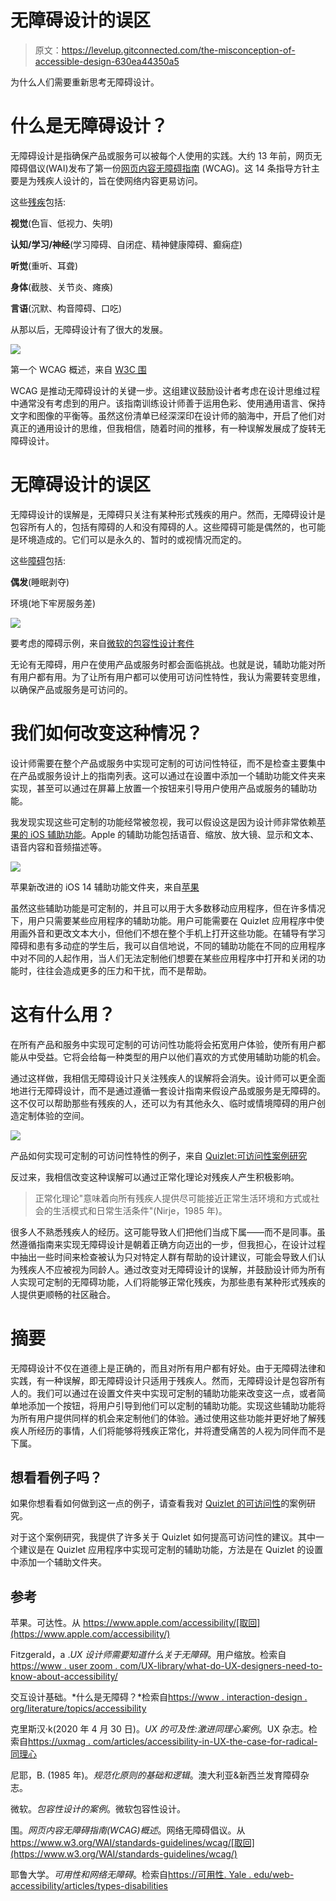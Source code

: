 # 无障碍设计的误区

> 原文：<https://levelup.gitconnected.com/the-misconception-of-accessible-design-630ea44350a5>

为什么人们需要重新思考无障碍设计。

# 什么是无障碍设计？

无障碍设计是指确保产品或服务可以被每个人使用的实践。大约 13 年前，网页无障碍倡议(WAI)发布了第一份[网页内容无障碍指南](https://www.w3.org/WAI/standards-guidelines/wcag/) (WCAG)。这 14 条指导方针主要是为残疾人设计的，旨在使网络内容更易访问。

这些[残疾](https://usability.yale.edu/web-accessibility/articles/types-disabilities)包括:

**视觉**(色盲、低视力、失明)

**认知/学习/神经**(学习障碍、自闭症、精神健康障碍、癫痫症)

**听觉**(重听、耳聋)

**身体**(截肢、关节炎、瘫痪)

**言语**(沉默、构音障碍、口吃)

从那以后，无障碍设计有了很大的发展。

![](img/7bc5cec854e0719f3deba938e6d3c65e.png)

第一个 WCAG 概述，来自 [W3C 围](https://www.w3.org/WAI/standards-guidelines/wcag/)

WCAG 是推动无障碍设计的关键一步。这组建议鼓励设计者考虑在设计思维过程中通常没有考虑到的用户。该指南训练设计师善于运用色彩、使用通用语言、保持文字和图像的平衡等。虽然这份清单已经深深印在设计师的脑海中，开启了他们对真正的通用设计的思维，但我相信，随着时间的推移，有一种误解发展成了旋转无障碍设计。

# 无障碍设计的误区

无障碍设计的误解是，无障碍只关注有某种形式残疾的用户。然而，无障碍设计是包容所有人的，包括有障碍的人和没有障碍的人。这些障碍可能是偶然的，也可能是环境造成的。它们可以是永久的、暂时的或视情况而定的。

这些[障碍](https://www.interaction-design.org/literature/topics/accessibility)包括:

**偶发**(睡眠剥夺)

环境(地下牢房服务差)

![](img/9d5d9a4a34da0605723b173b3104109e.png)

要考虑的障碍示例，来自[微软的包容性设计套件](https://www.microsoft.com/design/inclusive/)

无论有无障碍，用户在使用产品或服务时都会面临挑战。也就是说，辅助功能对所有用户都有用。为了让所有用户都可以使用可访问性特性，我认为需要转变思维，以确保产品或服务是可访问的。

# 我们如何改变这种情况？

设计师需要在整个产品或服务中实现可定制的可访问性特征，而不是检查主要集中在产品或服务设计上的指南列表。这可以通过在设置中添加一个辅助功能文件夹来实现，甚至可以通过在屏幕上放置一个按钮来引导用户使用产品或服务的辅助功能。

我发现实现这些可定制的功能经常被忽视，我可以假设这是因为设计师非常依赖[苹果的 iOS 辅助功能](https://www.apple.com/accessibility/)。Apple 的辅助功能包括语音、缩放、放大镜、显示和文本、语音内容和音频描述等。

![](img/2a39ee1d12b3da6dee674acec261f8bd.png)

苹果新改进的 iOS 14 辅助功能文件夹，来自[苹果](https://www.apple.com/accessibility/)

虽然这些辅助功能是可定制的，并且可以用于大多数移动应用程序，但在许多情况下，用户只需要某些应用程序的辅助功能。用户可能需要在 Quizlet 应用程序中使用画外音和更改文本大小，但他们不想在整个手机上打开这些功能。在辅导有学习障碍和患有多动症的学生后，我可以自信地说，不同的辅助功能在不同的应用程序中对不同的人起作用，当人们无法定制他们想要在某些应用程序中打开和关闭的功能时，往往会造成更多的压力和干扰，而不是帮助。

# 这有什么用？

在所有产品和服务中实现可定制的可访问性功能将会拓宽用户体验，使所有用户都能从中受益。它将会给每一种类型的用户以他们喜欢的方式使用辅助功能的机会。

通过这样做，我相信无障碍设计只关注残疾人的误解将会消失。设计师可以更全面地进行无障碍设计，而不是通过遵循一套设计指南来假设产品或服务是无障碍的。这不仅可以帮助那些有残疾的人，还可以为有其他永久、临时或情境障碍的用户创造定制体验的空间。

![](img/c1e277a4131b4a61b185eeabe5b9732d.png)

产品如何实现可定制的可访问性特性的例子，来自 [Quizlet:可访问性案例研究](https://www.katiesaviage.com/work/quizlet-accessibility)

反过来，我相信改变这种误解可以通过正常化理论对残疾人产生积极影响。

> 正常化理论"意味着向所有残疾人提供尽可能接近正常生活环境和方式或社会的生活模式和日常生活条件"(Nirje，1985 年)。

很多人不熟悉残疾人的经历。这可能导致人们把他们当成下属——而不是同事。虽然遵循指南来实现无障碍设计是朝着正确方向迈出的一步，但我担心，在设计过程中抽出一些时间来检查被认为只对特定人群有帮助的设计建议，可能会导致人们认为残疾人不应被视为同龄人。通过改变对无障碍设计的误解，并鼓励设计师为所有人实现可定制的无障碍功能，人们将能够正常化残疾，为那些患有某种形式残疾的人提供更顺畅的社区融合。

# 摘要

无障碍设计不仅在道德上是正确的，而且对所有用户都有好处。由于无障碍法律和实践，有一种误解，即无障碍设计只适用于残疾人。然而，无障碍设计是包容所有人的。我们可以通过在设置文件夹中实现可定制的辅助功能来改变这一点，或者简单地添加一个按钮，将用户引导到他们可以定制的辅助功能。实现这些辅助功能将为所有用户提供同样的机会来定制他们的体验。通过使用这些功能并更好地了解残疾人所经历的事情，人们将能够将残疾正常化，并将遭受痛苦的人视为同伴而不是下属。

## 想看看例子吗？

如果你想看看如何做到这一点的例子，请查看我对 [Quizlet 的可访问性](https://www.katiesaviage.com/work/quizlet-accessibility)的案例研究。

对于这个案例研究，我提供了许多关于 Quizlet 如何提高可访问性的建议。其中一个建议是在 Quizlet 应用程序中实现可定制的辅助功能，方法是在 Quizlet 的设置中添加一个辅助文件夹。

## 参考

苹果。可达性。从 https://www.apple.com/accessibility/[取回](https://www.apple.com/accessibility/)

Fitzgerald，a .*UX 设计师需要知道什么关于无障碍*。用户缩放。检索自[https://www . user zoom . com/UX-library/what-do-UX-designers-need-to-know-about-accessibility/](https://www.userzoom.com/ux-library/what-do-ux-designers-need-to-know-about-accessibility/)

交互设计基础。*什么是无障碍？*检索自[https://www . interaction-design . org/literature/topics/accessibility](https://www.interaction-design.org/literature/topics/accessibility)

克里斯汉·k(2020 年 4 月 30 日)。*UX 的可及性:激进同理心案例*。UX 杂志。检索自[https://uxmag . com/articles/accessibility-in-UX-the-case-for-radical-同理心](https://uxmag.com/articles/accessibility-in-ux-the-case-for-radical-empathy)

尼耶，B. (1985 年)。*规范化原则的基础和逻辑*。澳大利亚&新西兰发育障碍杂志。

微软。*包容性设计的案例*。微软包容性设计。

围。*网页内容无障碍指南(WCAG)概述*。网络无障碍倡议。从 https://www.w3.org/WAI/standards-guidelines/wcag/[取回](https://www.w3.org/WAI/standards-guidelines/wcag/)

耶鲁大学。*可用性和网络无障碍*。检索自[https://可用性. Yale . edu/web-accessibility/articles/types-disabilities](https://usability.yale.edu/web-accessibility/articles/types-disabilities)